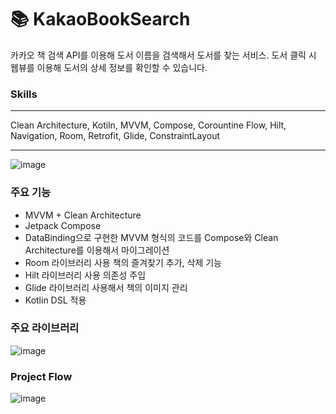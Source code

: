 # 📚 KakaoBookSearch
카카오 책 검색 API를 이용해 도서 이름을 검색해서 도서를 찾는 서비스. 도서 클릭 시 웹뷰를 이용해 도서의 상세 정보를 확인할 수 있습니다.
### Skills
___
Clean Architecture, Kotiln, MVVM, Compose, Corountine Flow,  Hilt, Navigation, Room, Retrofit,  Glide, ConstraintLayout
___  
![image](https://github.com/kyungsik-kim92/ObjectDetction/assets/93589990/824eb5e8-adbd-43a9-af1c-2d6c432df6cc)



### 주요 기능
- MVVM + Clean Architecture
- Jetpack Compose
- DataBinding으로 구현한 MVVM 형식의 코드를 Compose와 Clean Architecture를 이용해서 마이그레이션
- Room 라이브러리 사용 책의 즐겨찾기 추가, 삭제 기능
- Hilt 라이브러리 사용 의존성 주입
- Glide 라이브러리 사용해서 책의 이미지 관리
- Kotlin DSL 적용

  
### 주요 라이브러리
![image](https://github.com/kyungsik-kim92/KakaoBookSearchApp/assets/93589990/76f37c66-ca7b-42b0-a450-eb42376b165d)


### Project Flow
![image](https://github.com/kyungsik-kim92/KakaoBookSearchApp/assets/93589990/8aeb2df6-85b7-4e11-a84c-f50d6ee45f32)
